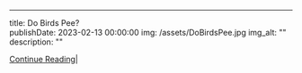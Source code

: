 ---
title: Do Birds Pee?  
publishDate: 2023-02-13 00:00:00
img: /assets/DoBirdsPee.jpg
img_alt: ""
description: ""

<a href="https://www.livescience.com/do-birds-pee" target="_blank">Continue Reading</a>|


